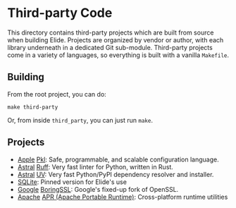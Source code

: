
# Third-party Code

This directory contains third-party projects which are built from source when building Elide. Projects are organized by
vendor or author, with each library underneath in a dedicated Git sub-module. Third-party projects come in a variety of
languages, so everything is built with a vanilla `Makefile`.

## Building

From the root project, you can do:
```
make third-party
```

Or, from inside `third_party`, you can just run `make`.

## Projects

- [Apple][0] [Pkl][1]: Safe, programmable, and scalable configuration language.
- [Astral][2] [Ruff][3]: Very fast linter for Python, written in Rust.
- [Astral][2] [UV][4]: Very fast Python/PyPI dependency resolver and installer.
- [SQLite][11]: Pinned version for Elide's use
- [Google][12] [BoringSSL][13]: Google's fixed-up fork of OpenSSL.
- [Apache][14] [APR (Apache Portable Runtime)][15]: Cross-platform runtime utilities

[0]: https://apple.com
[1]: https://github.com/apple/pkl
[2]: https://astral.sh
[3]: https://astral.sh/ruff
[4]: https://github.com/astral-sh/uv
[11]: https://sqlite.org
[12]: https://google.com
[13]: https://boringssl.googlesource.com/boringssl
[14]: https://apache.org
[15]: https://apr.apache.org/

